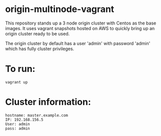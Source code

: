 # origin-multinode-vagrant

This repository stands up a 3 node origin cluster with Centos as the base images. It uses vagrant snapshots hosted on AWS to quickly bring up an origin cluster ready to be used.

The origin cluster by default has a user 'admin' with password 'admin' which has fully cluster privileges.

# To run:
```
vagrant up
```

# Cluster information:
```
hostname: master.example.com
IP: 192.168.156.5
User: admin
pass: admin
```
